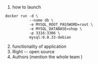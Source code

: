 1) how to launch
```shell
docker run -d \
           --name db \
           -e MYSQL_ROOT_PASSWORD=root \
           -e MYSQL_DATABASE=shop \
           -p 3316:3306 \
           mysql:8.0.33-debian
```
2) functionality of application 
3) Right -- open source 
4) Authors (mention the whole team )
